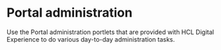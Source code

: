 # Portal administration

Use the Portal administration portlets that are provided with HCL Digital Experience to do various day-to-day administration tasks.

<!--- 
-   **[Manage pages portlets](../admin-system/mp_manage_pages.md)**  
Use Manage Pages to create, edit, activate, order, and delete pages and external web pages and labels.
-   **[Administering virtual portals](../admin-system/advp_adm.md)**  
View information to help you scope your HCL Portal to have multiple virtual portals.
-   **[Customizing page templates in the Create Page dialog](../admin-system/epc_custom_page_dialog.md)**  
The hierarchy tree control makes it possible for HCL Digital Experience users to create new child and sibling pages based on predefined page templates.
-   **[Customizing Site Manager](../admin-system/epc_custom_sm.md)**  
You can configure Site Manager by setting portlet preferences for the Site Manager portlet in Manage Portlets.
-   **[Installing a portlet](../admin-system/adctinsp.md)**  
Installing a portlet makes it available to portal users. Adding a portlet to a page makes the portlet accessible to users with the appropriate rights.
-   **[Modifying portlet apps and portlets](../admin-system/portlets_apps_modes.md)**  
You must perform some preparatory tasks before you make your portlets and portlet applications available to your users by putting them on portal pages.
-   **[Portlets](../site/site_portlets.md)**  
Portlets are small applications that are independently developed, deployed, managed, and displayed. After the portlet is deployed, you can use it multiple times on different pages.
-   **[WSRP services](../admin-system/wsrpc.md)**  
By using the Web Services for Remote Portlets \(WSRP\) standard. HCL Digital Experience can provide portlets, applications, and content as WSRP services.
-   **[Updating the Web Application Bridge](../migrate/wab_mig_post.md)**  
After you migrated to the latest version of HCL Digital Experience and successfully tested it, update your migrated Web Application Bridge content.
-   **[Importing pages or page hierarchies by using the XML Import portlet](../admin-system/adxmltsk_portlets_imp.md)**  
You can import an XML configuration file to your HCL Digital Experience portal site by using the XML Import portlet.
-   **[Administration portlets overview](../admin-system/adpltadmlist.md)**  
HCL Digital Experience has administration portlets that assist you with managing resources. Get an overview of the administration portlets and the tasks you can complete with each portlet.
-   **[Users, Groups and Roles](../wcm/wcm_cms_access.md)**  
You need to create a different group for each type of user and then assign those groups different roles within your content management system.
-   **[Setting resource permissions](../admin-system/sec_rpp.md)**  
Assign and control access for different types of resources.
-   **[Setting user and group permissions](../admin-system/sec_ugpp.md)**  
The User and Group Permissions portlet lets you view and modify the roles that users and groups have on resources.
-   **[Credential Vault](../plan/plan_credvault.md)**  
The Credential Vault is a service that stores credentials that allow portlets to log in to applications outside the realm on behalf of the user.
-   **[Command references for Search \| Portal Scripting Interface](../admin-system/search.md)**  
All beans with tree navigation support identical commands for searching, but the available search criteria are different for each bean.
-   **[Tagging and rating](../admin-system/tag_rate_mngadmin.md)**  
Get an overview of the administrative tasks related to tagging and rating.
-   **[Tracing](../trouble/pd_intr_logs.html)**  

-   **[Setting the portal entry page](../admin-system/adloginview.md)**  
Use the Global Settings portlet to specify the page that a user sees when the user logs in to HCL Digital Experience.
-   **[Creating or editing a custom unique name](../admin-system/aduniqnm_t.md)**  
You can create a new custom unique name for a portal resource or update an existing custom unique name.
-   **[Setting supported markups](../dev/ctrlrapit_set_mrkp.md)**  
You can set supported markups on modifiable instances that implement the ModifiableMarkupCapable interface.
-   **[Client identification for external search engines](../admin-system/srrclientid.md)**  
For the portal to recognize external search engines, HCL Digital Experience provides a client that covers several popular search engines. --->

